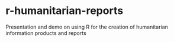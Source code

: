 # r-humanitarian-reports
Presentation and demo on using R for the creation of humanitarian information products and reports
